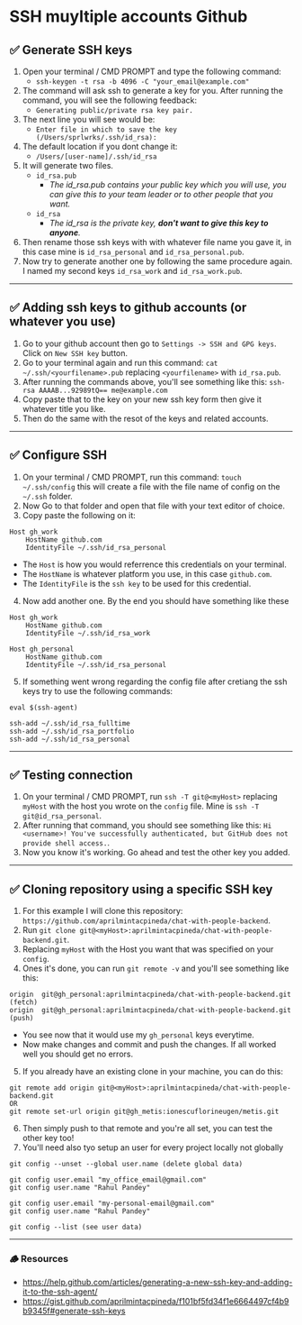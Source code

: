 # SSH muyltiple accounts Github

## ✅ Generate SSH keys

1. Open your terminal / CMD PROMPT and type the following command: 
   - `ssh-keygen -t rsa -b 4096 -C "your_email@example.com"`
2. The command will ask ssh to generate a key for you. After running the command, you will see the following feedback:
   - `Generating public/private rsa key pair.`
3. The next line you will see would be:
   - `Enter file in which to save the key (/Users/sprlwrks/.ssh/id_rsa):` 
4. The default location if you dont change it: 
   - `/Users/[user-name]/.ssh/id_rsa`
5. It will generate two files. 
   - `id_rsa.pub`
     - *The id_rsa.pub contains your public key which you will use, you can give this to your team leader or to other people that you want.* 
   - `id_rsa` 
     - *The id_rsa is the private key, **don't want to give this key to anyone**.*
6. Then rename those ssh keys with with whatever file name you gave it, in this case mine is `id_rsa_personal` and `id_rsa_personal.pub`.
7. Now try to generate another one by following the same procedure again. I named my second keys `id_rsa_work` and `id_rsa_work.pub`.
--- 
## ✅ Adding ssh keys to github accounts (or whatever you use)
1. Go to your github account then go to `Settings -> SSH and GPG keys`. Click on `New SSH key` button.
2. Go to your terminal again and run this command: `cat ~/.ssh/<yourfilename>.pub` replacing `<yourfilename>` with `id_rsa.pub`.
3. After running the commands above, you'll see something like this: `ssh-rsa AAAAB...92989tQ== me@example.com`
4. Copy paste that to the key on your new ssh key form then give it whatever title you like.
5. Then do the same with the resot of the keys and related accounts.
---
## ✅ Configure SSH
1. On your terminal / CMD PROMPT, run this command: `touch ~/.ssh/config` this will create a file with the file name of config on the `~/.ssh` folder. 
2. Now Go to that folder and open that file with your text editor of choice.
3. Copy paste the following on it:
```
Host gh_work
    HostName github.com
    IdentityFile ~/.ssh/id_rsa_personal
```
* The `Host` is how you would referrence this credentials on your terminal. 
* The `HostName` is whatever platform you use, in this case `github.com`. 
* The `IdentityFile` is the `ssh key` to be used for this credential.

4. Now add another one. By the end you should have something like these
```
Host gh_work
    HostName github.com
    IdentityFile ~/.ssh/id_rsa_work

Host gh_personal
    HostName github.com
    IdentityFile ~/.ssh/id_rsa_personal
```

5. If something went wrong regarding the config file after cretiang the ssh keys try to use the following commands:
```
eval $(ssh-agent)

ssh-add ~/.ssh/id_rsa_fulltime
ssh-add ~/.ssh/id_rsa_portfolio
ssh-add ~/.ssh/id_rsa_personal
```
---
## ✅ Testing connection
1. On your terminal / CMD PROMPT, run `ssh -T git@<myHost>` replacing `myHost` with the host you wrote on the `config` file. Mine is `ssh -T git@id_rsa_personal`.
2. After running that command, you should see something like this: `Hi <username>! You've successfully authenticated, but GitHub does not provide shell access.`. 
3. Now you know it's working. Go ahead and test the other key you added.
---
## ✅ Cloning repository using a specific SSH key
1. For this example I will clone this repository: `https://github.com/aprilmintacpineda/chat-with-people-backend`.
2. Run `git clone git@<myHost>:aprilmintacpineda/chat-with-people-backend.git`. 
3. Replacing `myHost` with the Host you want that was specified on your `config`.
4. Ones it's done, you can run `git remote -v` and you'll see something like this:
```
origin	git@gh_personal:aprilmintacpineda/chat-with-people-backend.git (fetch)
origin	git@gh_personal:aprilmintacpineda/chat-with-people-backend.git (push)
```
* You see now that it would use my `gh_personal` keys everytime. 
* Now make changes and commit and push the changes. If all worked well you should get no errors.

5. If you already have an existing clone in your machine, you can do this:
```
git remote add origin git@<myHost>:aprilmintacpineda/chat-with-people-backend.git
OR
git remote set-url origin git@gh_metis:ionescuflorineugen/metis.git
```
6. Then simply push to that remote and you're all set, you can test the other key too!
7. You'll need also tyo setup an user for every project locally not globally
```
git config --unset --global user.name (delete global data)

git config user.email "my_office_email@gmail.com"
git config user.name "Rahul Pandey"
     
git config user.email "my-personal-email@gmail.com"
git config user.name "Rahul Pandey"

git config --list (see user data)
```
---
### 🪵 Resources
- https://help.github.com/articles/generating-a-new-ssh-key-and-adding-it-to-the-ssh-agent/
- https://gist.github.com/aprilmintacpineda/f101bf5fd34f1e6664497cf4b9b9345f#generate-ssh-keys
